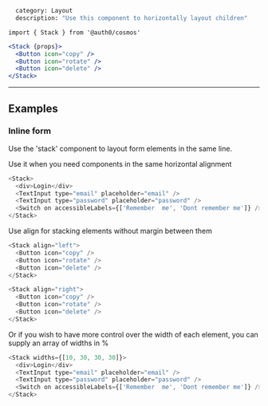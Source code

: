 ```meta
  category: Layout
  description: "Use this component to horizontally layout children"
```

`import { Stack } from '@auth0/cosmos'`

```jsx
<Stack {props}>
  <Button icon="copy" />
  <Button icon="rotate" />
  <Button icon="delete" />
</Stack>
```

---

## Examples

### Inline form

Use the 'stack' component to layout form elements in the same line.

Use it when you need components in the same horizontal alignment

```js
<Stack>
  <div>Login</div>
  <TextInput type="email" placeholder="email" />
  <TextInput type="password" placeholder="password" />
  <Switch on accessibleLabels={['Remember  me', 'Dont remember me']} />
</Stack>
```

Use align for stacking elements without margin between them

```js
<Stack align="left">
  <Button icon="copy" />
  <Button icon="rotate" />
  <Button icon="delete" />
</Stack>
```

```js
<Stack align="right">
  <Button icon="copy" />
  <Button icon="rotate" />
  <Button icon="delete" />
</Stack>
```

Or if you wish to have more control over the width of each element, you can supply an array of widths in %

```js
<Stack widths={[10, 30, 30, 30]}>
  <div>Login</div>
  <TextInput type="email" placeholder="email" />
  <TextInput type="password" placeholder="password" />
  <Switch on accessibleLabels={['Remember  me', 'Dont remember me']} />
</Stack>
```
